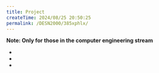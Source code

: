 ```yaml
---
title: Project
createTime: 2024/08/25 20:50:25
permalink: /DESN2000/385xphlx/
---
```


**Note: Only for those in the computer engineering stream**

- <HGlobalLink title='Project Brief' md5='2eacb0c1505fd0ad72d35d0b6c78887b' />
- <HGlobalLink title='Project Details' md5='4ed8ae3fb6dd3364172a837b9768d2e7' />
- <HGlobalLink title='Project assessment guide' md5='883be16d6cf0b8bf5ba6f19c5609bf99' />
